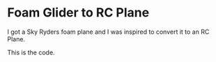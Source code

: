 # Foam Glider to RC Plane

I got a Sky Ryders foam plane and I was inspired to convert it to an RC Plane.

This is the code.